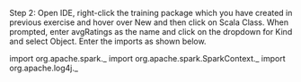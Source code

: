 Step 2: Open IDE, right-click the training package which you have created in previous exercise and hover over New and then click on Scala Class. When prompted, enter avgRatings as the name and click on the dropdown for Kind and select Object. Enter the imports as shown below.

import org.apache.spark._
import org.apache.spark.SparkContext._
import org.apache.log4j._
